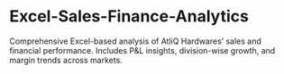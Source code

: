 # Excel-Sales-Finance-Analytics
Comprehensive Excel-based analysis of AtliQ Hardwares’ sales and financial performance. Includes P&amp;L insights, division-wise growth, and margin trends across markets.
